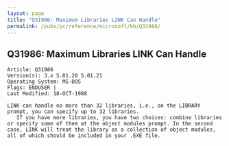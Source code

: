 ```yaml
---
layout: page
title: "Q31986: Maximum Libraries LINK Can Handle"
permalink: /pubs/pc/reference/microsoft/kb/Q31986/
---
```


## Q31986: Maximum Libraries LINK Can Handle

	Article: Q31986
	Version(s): 3.x 5.01.20 5.01.21
	Operating System: MS-DOS
	Flags: ENDUSER |
	Last Modified: 18-OCT-1988
	
	LINK can handle no more than 32 libraries, i.e., on the LIBRARY
	prompt, you can specify up to 32 libraries.
	   If you have more libraries, you have two choices: combine libraries
	or specify some of them at the object modules prompt. In the second
	case, LINK will treat the library as a collection of object modules,
	all of which should be included in your .EXE file.
